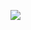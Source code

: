 <a href="https://wakatime.com"><img src="https://wakatime.com/share/@e79e2238-0fc8-4bba-9e0e-6c84f4176c54/621318c9-44a7-4049-9bb7-e2cf91e0c08d.png" /></a>
